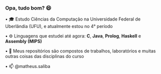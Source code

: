 ### Opa, tudo bom? 😄

• 🎓 Estudo Ciências da Computação na Universidade Federal de Uberlândia (UFU), e atualmente estou no 4° período

• ⚙️ Linguagens que estudei até agora: **C**, **Java**, **Prolog**, **Haskell** e **Assembly (MIPS)**

• 📁 Meus repositórios são compostos de trabalhos, laboratórios e muitas outras coisas das disciplinas do curso

• 📫 @matheus.saliba
